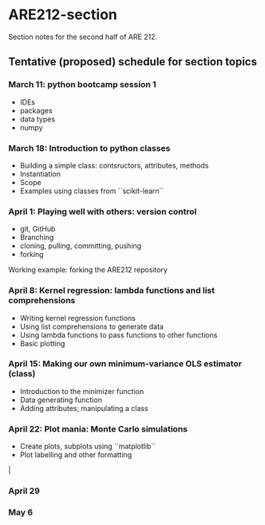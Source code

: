 # ARE212-section
Section notes for the second half of ARE 212.

## Tentative (proposed) schedule for section topics

### March 11: python bootcamp session 1 
<ul><li>IDEs</li><li>packages</li><li>data types</li><li>numpy</li></ul>


### March 18: Introduction to python classes  
<ul><li>Building a simple class: contsructors, attributes, methods</li><li>Instantiation</li><li>Scope</li><li>Examples using classes from ``scikit-learn``</li></ul> 

### April 1: Playing well with others: version control 
<ul><li>git, GitHub</li><li>Branching</li><li>cloning, pulling, committing, pushing</li><li>forking</li></ul>  
 Working example: forking the ARE212 repository 

### April 8: Kernel regression: lambda functions and list comprehensions 
<ul><li>Writing kernel regression functions</li><li>Using list comprehensions to generate data</li><li>Using lambda functions to pass functions to other functions</li><li>Basic plotting</li></ul> 

### April 15: Making our own minimum-variance OLS estimator (class) 
<ul><li>Introduction to the minimizer function</li><li>Data generating function</li><li>Adding attributes; manipulating a class</li></ul> 

### April 22: Plot mania: Monte Carlo simulations
<ul><li>Create plots, subplots using ``matplotlib``</li><li>Plot labelling and other formatting</li></ul>|

### April 29

###  May 6

